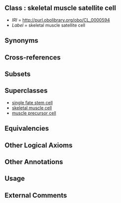 
## Class : skeletal muscle satellite cell

 * *IRI* = http://purl.obolibrary.org/obo/CL_0000594
 * *Label* = skeletal muscle satellite cell

## Synonyms


## Cross-references


## Subsets


## Superclasses

 * [single fate stem cell](../../CL/35/CL_0000035.md)
 * [skeletal muscle cell](../../CL/88/CL_0000188.md)
 * [muscle precursor cell](../../CL/80/CL_0000680.md)

## Equivalencies


## Other Logical Axioms


## Other Annotations


## Usage


## External Comments

